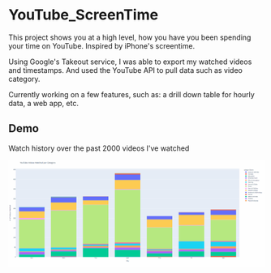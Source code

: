 # YouTube_ScreenTime

This project shows you at a high level, how you have you been spending your time on YouTube. Inspired by iPhone's screentime.

Using Google's Takeout service, I was able to export my watched videos and timestamps. And used the YouTube API to pull data such as video category.

Currently working on a few features, such as: a drill down table for hourly data, a web app, etc.

## Demo
Watch history over the past 2000 videos I've watched 

![Alt Text](./demo/screentime_demo.gif)




